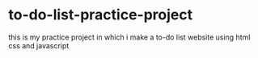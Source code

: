 # to-do-list-practice-project
this is my practice project in which i make a to-do list website using  html css and javascript
